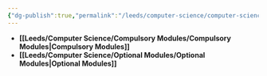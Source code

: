 ```yaml
---
{"dg-publish":true,"permalink":"/leeds/computer-science/computer-science/"}
---
```



- **[[Leeds/Computer Science/Compulsory Modules/Compulsory Modules\|Compulsory Modules]]**
- **[[Leeds/Computer Science/Optional Modules/Optional Modules\|Optional Modules]]**


